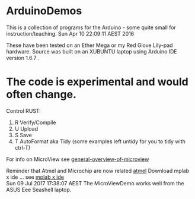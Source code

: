 ArduinoDemos
============

This is a collection of programs for the Arduino - some quite small for instruction/teaching.
Sun Apr 10 22:09:11 AEST 2016 

These have been tested on an Ether Mega or my Red Glove Lily-pad hardware.
Source was built on an XUBUNTU laptop using Arduino IDE version 1.6.7 .

The code is experimental and would often change.
====
Control RUST:
<ol>
<li>
R    Verify/Compile
</li><li>
U    Upload
</li><li>
S    Save
</li><li>
T    AutoFormat aka Tidy  (some examples left untidy for you to tidy with ctrl-T)
</li>
</ol>
For info on MicroView see <a href="https://www.sparkfun.com/products/12923">general-overview-of-microview</a>

Reminder that Atmel and Microchip are now related <a href="http://www.atmel.com/">atmel</a> Download mplab x ide ...
see <a href="http://electroteach.com/drupal/?q=node/214">mplab x ide</a>
<br>
Sun 09 Jul 2017 17:38:07 AEST 
The MicroViewDemo works well from the ASUS Eee Seashell laptop.<br>








